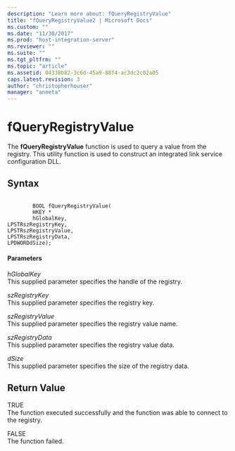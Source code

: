 ```yaml
---
description: "Learn more about: fQueryRegistryValue"
title: "fQueryRegistryValue2 | Microsoft Docs"
ms.custom: ""
ms.date: "11/30/2017"
ms.prod: "host-integration-server"
ms.reviewer: ""
ms.suite: ""
ms.tgt_pltfrm: ""
ms.topic: "article"
ms.assetid: 04338b82-3c6d-45a9-88f4-ac3dc2c02a05
caps.latest.revision: 3
author: "christopherhouser"
manager: "anneta"
---
```

# fQueryRegistryValue
The **fQueryRegistryValue** function is used to query a value from the registry. This utility function is used to construct an integrated link service configuration DLL.  
  
## Syntax  
  
```  
  
        BOOL fQueryRegistryValue(  
        HKEY *   
        hGlobalKey,  
LPSTRszRegistryKey,  
LPSTRszRegistryValue,  
LPSTRszRegistryData,  
LPDWORDdSize);  
```  
  
#### Parameters  
 *hGlobalKey*  
 This supplied parameter specifies the handle of the registry.  
  
 *szRegistryKey*  
 This supplied parameter specifies the registry key.  
  
 *szRegistryValue*  
 This supplied parameter specifies the registry value name.  
  
 *szRegistryData*  
 This supplied parameter specifies the registry value data.  
  
 *dSize*  
 This supplied parameter specifies the size of the registry data.  
  
## Return Value  
 TRUE  
 The function executed successfully and the function was able to connect to the registry.  
  
 FALSE  
 The function failed.
